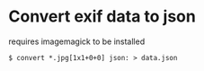 # Convert exif data to json

requires imagemagick to be installed
```
$ convert *.jpg[1x1+0+0] json: > data.json
```
